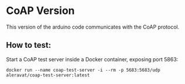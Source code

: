 # CoAP Version

This version of the arduino code communicates with the CoAP protocol.

## How to test:

Start a CoAP test server inside a Docker container, exposing port 5863:

```
docker run --name coap-test-server -i --rm -p 5683:5683/udp aleravat/coap-test-server:latest
```